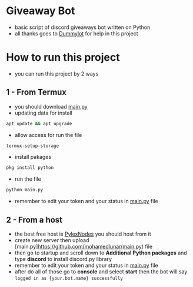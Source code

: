 # Giveaway Bot
- basic script of discord giveaways bot written on Python
- all thanks goes to [Dummylot](https://github.com/dummylot) for help in this project
# How to run this project
- you can run this project by 2 ways
## 1 - From Termux
- you should download [main.py](https://github.com/mohamedlunar/main.py)
- updating data for install
``` bash
apt update && apt upgrade
```
- allow access for run the file
``` bash
termux-setup-storage
```
- install pakages
``` bash
pkg install python
```
- run the file
``` bash
python main.py
```
- remember to edit your token and your status in [main.py](https://github.com/mohamedlunar/main.py) file
## 2 - From a host
- the best free host is [PylexNodes](https://pylexnodes.net) you should host from it
- create new server then upload [main.py]https://github.com/mohamedlunar/main.py) file
- then go to startup and scroll down to **Additional Python packages** and type **discord** to install discord.py library
- remember to edit your token and your status in [main.py](https://github.com/mohamedlunar/main.py) file
- after do all of those go to **console** and select **start** then the bot will say `logged in as {your.bot.name} successfully`
